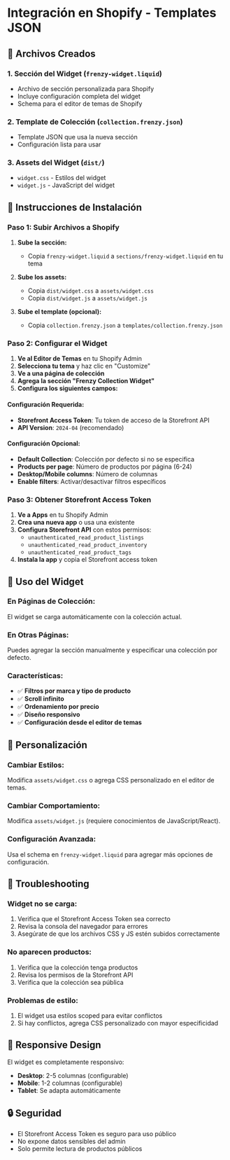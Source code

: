 # Integración en Shopify - Templates JSON

## 📁 Archivos Creados

### 1. **Sección del Widget** (`frenzy-widget.liquid`)
- Archivo de sección personalizada para Shopify
- Incluye configuración completa del widget
- Schema para el editor de temas de Shopify

### 2. **Template de Colección** (`collection.frenzy.json`)
- Template JSON que usa la nueva sección
- Configuración lista para usar

### 3. **Assets del Widget** (`dist/`)
- `widget.css` - Estilos del widget
- `widget.js` - JavaScript del widget

## 🚀 Instrucciones de Instalación

### Paso 1: Subir Archivos a Shopify

1. **Sube la sección:**
   - Copia `frenzy-widget.liquid` a `sections/frenzy-widget.liquid` en tu tema

2. **Sube los assets:**
   - Copia `dist/widget.css` a `assets/widget.css`
   - Copia `dist/widget.js` a `assets/widget.js`

3. **Sube el template (opcional):**
   - Copia `collection.frenzy.json` a `templates/collection.frenzy.json`

### Paso 2: Configurar el Widget

1. **Ve al Editor de Temas** en tu Shopify Admin
2. **Selecciona tu tema** y haz clic en "Customize"
3. **Ve a una página de colección**
4. **Agrega la sección "Frenzy Collection Widget"**
5. **Configura los siguientes campos:**

#### Configuración Requerida:
- **Storefront Access Token**: Tu token de acceso de la Storefront API
- **API Version**: `2024-04` (recomendado)

#### Configuración Opcional:
- **Default Collection**: Colección por defecto si no se especifica
- **Products per page**: Número de productos por página (6-24)
- **Desktop/Mobile columns**: Número de columnas
- **Enable filters**: Activar/desactivar filtros específicos

### Paso 3: Obtener Storefront Access Token

1. **Ve a Apps** en tu Shopify Admin
2. **Crea una nueva app** o usa una existente
3. **Configura Storefront API** con estos permisos:
   - `unauthenticated_read_product_listings`
   - `unauthenticated_read_product_inventory`
   - `unauthenticated_read_product_tags`
4. **Instala la app** y copia el Storefront access token

## 🎯 Uso del Widget

### En Páginas de Colección:
El widget se carga automáticamente con la colección actual.

### En Otras Páginas:
Puedes agregar la sección manualmente y especificar una colección por defecto.

### Características:
- ✅ **Filtros por marca y tipo de producto**
- ✅ **Scroll infinito**
- ✅ **Ordenamiento por precio**
- ✅ **Diseño responsivo**
- ✅ **Configuración desde el editor de temas**

## 🔧 Personalización

### Cambiar Estilos:
Modifica `assets/widget.css` o agrega CSS personalizado en el editor de temas.

### Cambiar Comportamiento:
Modifica `assets/widget.js` (requiere conocimientos de JavaScript/React).

### Configuración Avanzada:
Usa el schema en `frenzy-widget.liquid` para agregar más opciones de configuración.

## 🐛 Troubleshooting

### Widget no se carga:
1. Verifica que el Storefront Access Token sea correcto
2. Revisa la consola del navegador para errores
3. Asegúrate de que los archivos CSS y JS estén subidos correctamente

### No aparecen productos:
1. Verifica que la colección tenga productos
2. Revisa los permisos de la Storefront API
3. Verifica que la colección sea pública

### Problemas de estilo:
1. El widget usa estilos scoped para evitar conflictos
2. Si hay conflictos, agrega CSS personalizado con mayor especificidad

## 📱 Responsive Design

El widget es completamente responsivo:
- **Desktop**: 2-5 columnas (configurable)
- **Mobile**: 1-2 columnas (configurable)
- **Tablet**: Se adapta automáticamente

## 🔒 Seguridad

- El Storefront Access Token es seguro para uso público
- No expone datos sensibles del admin
- Solo permite lectura de productos públicos
